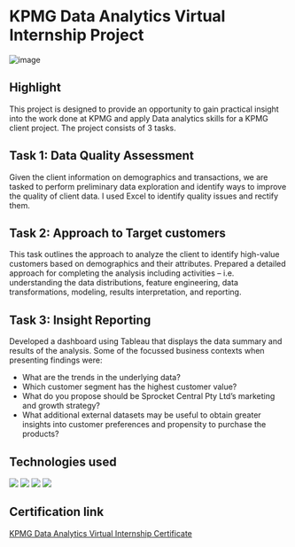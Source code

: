 # KPMG Data Analytics Virtual Internship Project

![image](https://github.com/prathmeshlonkar10/KPMG-AU-Data-Analytics-Virtual-Internship-Project/assets/66990159/59a090d3-4bf5-4559-b965-2c350f5e7867)


## Highlight
This project is designed to provide an opportunity to gain practical insight into the work done at KPMG and apply Data analytics skills for a KPMG client project. The project consists of 3 tasks.


## Task 1: Data Quality Assessment
Given the client information on demographics and transactions, we are tasked to perform preliminary data exploration and identify ways to improve the quality of client data. I used Excel to identify quality issues and rectify them.


## Task 2: Approach to Target customers
This task outlines the approach to analyze the client to identify high-value customers based on demographics and their attributes. Prepared a detailed approach for completing the analysis including activities – i.e. understanding the data distributions, feature engineering, data transformations, modeling, results interpretation, and reporting.


## Task 3: Insight Reporting
Developed a dashboard using Tableau that displays the data summary and results of the analysis. Some of the focussed business contexts when presenting findings were:

- What are the trends in the underlying data?
- Which customer segment has the highest customer value?
- What do you propose should be Sprocket Central Pty Ltd’s marketing and growth strategy?
- What additional external datasets may be useful to obtain greater insights into customer preferences and propensity to purchase the products?

## Technologies used
![](https://img.shields.io/badge/Tableau-E97627.svg?style=for-the-badge&logo=Tableau&logoColor=white)
![](https://img.shields.io/badge/Microsoft%20Excel-217346.svg?style=for-the-badge&logo=Microsoft-Excel&logoColor=white)
![](https://img.shields.io/badge/Microsoft%20PowerPoint-B7472A.svg?style=for-the-badge&logo=Microsoft-PowerPoint&logoColor=white)
![](https://img.shields.io/badge/Microsoft%20Word-2B579A.svg?style=for-the-badge&logo=Microsoft-Word&logoColor=white)

## Certification link
[KPMG Data Analytics Virtual Internship Certificate](https://forage-uploads-prod.s3.amazonaws.com/completion-certificates/KPMG%20AU/m7W4GMqeT3bh9Nb2c_KPMG%20AU_86QszvD3RDEMeQAkC_1699930078040_completion_certificate.pdf)
